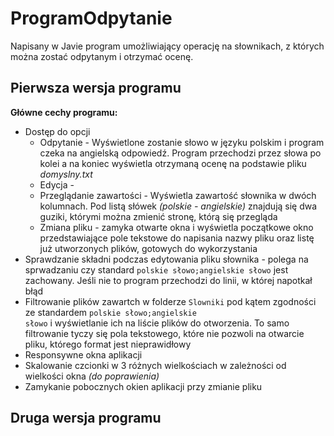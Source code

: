 # ProgramOdpytanie
Napisany w Javie program umożliwiający operację na słownikach, z których można zostać odpytanym i otrzymać ocenę.

## Pierwsza wersja programu



**Główne cechy programu:**

* Dostęp do opcji
  - Odpytanie - Wyświetlone zostanie słowo w języku polskim i program czeka na angielską odpowiedź. Program przechodzi przez słowa po kolei a na koniec wyświetla otrzymaną ocenę na podstawie pliku *domyslny.txt*
  - Edycja -
  - Przeglądanie zawartości - Wyświetla zawartość słownika w dwóch kolumnach. Pod listą słówek *(polskie - angielskie)* znajdują się dwa guziki, którymi można zmienić stronę, którą się przegląda
  - Zmiana pliku - zamyka otwarte okna i wyświetla początkowe okno przedstawiające pole tekstowe do napisania nazwy pliku oraz listę już utworzonych plików, gotowych do wykorzystania
* Sprawdzanie składni podczas edytowania pliku słownika - polega na sprwadzaniu czy standard <code>polskie słowo;angielskie słowo</code> jest zachowany. Jeśli nie to program przechodzi do linii, w której napotkał błąd
* Filtrowanie plików zawartch w folderze <code>Slowniki</code> pod kątem zgodności ze standardem <code>polskie słowo;angielskie słowo</code> i wyświetlanie ich na liście plików do otworzenia. To samo filtrowanie tyczy się pola tekstowego, które nie pozwoli na otwarcie pliku, którego format jest nieprawidłowy
* Responsywne okna aplikacji
* Skalowanie czcionki w 3 różnych wielkościach w zależności od wielkości okna *(do poprawienia)*
* Zamykanie pobocznych okien aplikacji przy zmianie pliku

## Druga wersja programu
